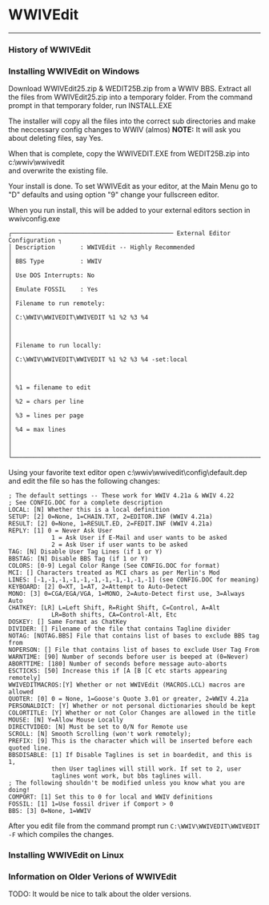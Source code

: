 # WWIVEdit
***

### History of WWIVEdit


### Installing WWIVEdit on Windows

Download WWIVEdit25.zip & WEDIT25B.zip from a WWIV BBS.
Extract all the files from WWIVEdit25.zip into a temporary folder.
From the command prompt in that temporary folder, run INSTALL.EXE

The installer will copy all the files into the correct sub directories
and make the neccessary config changes to WWIV (almos) **NOTE:** It will 
ask you about deleting files, say Yes.

When that is complete, copy the WWIVEDIT.EXE from WEDIT25B.zip into c:\wwiv\wwivedit\
and overwrite the existing file.

Your install is done. To set WWIVEdit as your editor, at the Main Menu go to "D" defaults and using
option "9" change your fullscreen editor.

When you run install, this will be added to your external editors section in wwivconfig.exe
```
┌───────────────────────────────────────────── External Editor Configuration ┐
│ Description       : WWIVEdit -- Highly Recommended                         │
│ BBS Type          : WWIV                                                   │
│ Use DOS Interrupts: No                                                     │
│ Emulate FOSSIL    : Yes                                                    │
│ Filename to run remotely:                                                  │
│ C:\WWIV\WWIVEDIT\WWIVEDIT %1 %2 %3 %4                                      │
│                                                                            │
│ Filename to run locally:                                                   │
│ C:\WWIV\WWIVEDIT\WWIVEDIT %1 %2 %3 %4 -set:local                           │
│                                                                            │
│ %1 = filename to edit                                                      │
│ %2 = chars per line                                                        │
│ %3 = lines per page                                                        │
│ %4 = max lines                                                             │
│                                                                            │
└────────────────────────────────────────────────────────────────────────────┘
```

Using your favorite text editor open c:\wwiv\wwivedit\config\default.dep and 
edit the file so has the following changes:

```
; The default settings -- These work for WWIV 4.21a & WWIV 4.22
; See CONFIG.DOC for a complete description
LOCAL: [N] Whether this is a local definition
SETUP: [2] 0=None, 1=CHAIN.TXT, 2=EDITOR.INF (WWIV 4.21a)
RESULT: [2] 0=None, 1=RESULT.ED, 2=FEDIT.INF (WWIV 4.21a)
REPLY: [1] 0 = Never Ask User
            1 = Ask User if E-Mail and user wants to be asked
            2 = Ask User if user wants to be asked
TAG: [N] Disable User Tag Lines (if 1 or Y)
BBSTAG: [N] Disable BBS Tag (if 1 or Y)
COLORS: [0-9] Legal Color Range (See CONFIG.DOC for format)
MCI: [] Characters treated as MCI chars as per Merlin's Mod
LINES: [-1,-1,-1,-1,-1,-1,-1,-1,-1,-1,-1] (see CONFIG.DOC for meaning)
KEYBOARD: [2] 0=XT, 1=AT, 2=Attempt to Auto-Detect
MONO: [3] 0=CGA/EGA/VGA, 1=MONO, 2=Auto-Detect first use, 3=Always Auto
CHATKEY: [LR] L=Left Shift, R=Right Shift, C=Control, A=Alt
            LR=Both shifts, CA=Control-Alt, Etc
DOSKEY: [] Same Format as ChatKey
DIVIDER: [] Filename of the file that contains Tagline divider
NOTAG: [NOTAG.BBS] File that contains list of bases to exclude BBS tag from
NOPERSON: [] File that contains list of bases to exclude User Tag From
WARNTIME: [90] Number of seconds before user is beeped at (0=Never)
ABORTTIME: [180] Number of seconds before message auto-aborts
ESCTICKS: [50] Increase this if [A [B [C etc starts appearing remotely]
WWIVEDITMACROS:[Y] Whether or not WWIVEdit (MACROS.LCL) macros are allowed
QUOTER: [0] 0 = None, 1=Goose's Quote 3.01 or greater, 2=WWIV 4.21a
PERSONALDICT: [Y] Whether or not personal dictionaries should be kept
COLORTITLE: [Y] Whether or not Color Changes are allowed in the title
MOUSE: [N] Y=Allow Mouse Locally
DIRECTVIDEO: [N] Must be set to 0/N for Remote use
SCROLL: [N] Smooth Scrolling (won't work remotely);
PREFIX: [9] This is the character which will be inserted before each quoted line.
BBSDISABLE: [1] If Disable Taglines is set in boardedit, and this is 1,
            then User taglines will still work. If set to 2, user
            taglines wont work, but bbs taglines will.
; The following shouldn't be modified unless you know what you are doing!
COMPORT: [1] Set this to 0 for local and WWIV definitions
FOSSIL: [1] 1=Use fossil driver if Comport > 0
BBS: [3] 0=None, 1=WWIV
```

After you edit file from the command prompt run `C:\WWIV\WWIVEDIT\WWIVEDIT -F` which compiles the changes.

### Installing WWIVEdit on Linux

### Information on Older Verions of WWIVEdit

TODO: It would be nice to talk about the older versions.
